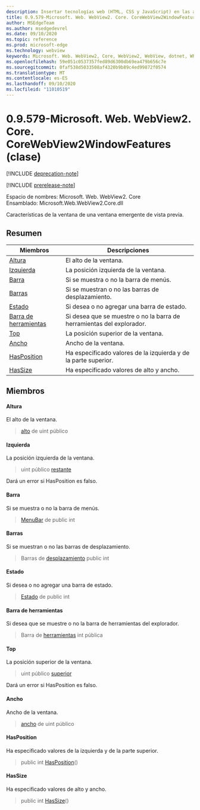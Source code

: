 ```yaml
---
description: Insertar tecnologías web (HTML, CSS y JavaScript) en las aplicaciones nativas con el control Microsoft Edge WebView2
title: 0.9.579-Microsoft. Web. WebView2. Core. CoreWebView2WindowFeatures
author: MSEdgeTeam
ms.author: msedgedevrel
ms.date: 09/10/2020
ms.topic: reference
ms.prod: microsoft-edge
ms.technology: webview
keywords: Microsoft. Web. WebView2, Core, WebView2, WebView, dotnet, WPF, WinForms, App, Edge, CoreWebView2, CoreWebView2Controller, control de explorador, Edge HTML, Microsoft. Web. WebView2. Core. CoreWebView2WindowFeatures
ms.openlocfilehash: 59e051c0537357fed89d6300db69ea479b656c7e
ms.sourcegitcommit: 0faf538d5033508af4320b9b89c4ed99872f0574
ms.translationtype: MT
ms.contentlocale: es-ES
ms.lasthandoff: 09/10/2020
ms.locfileid: "11010519"
---
```

# 0.9.579-Microsoft. Web. WebView2. Core. CoreWebView2WindowFeatures (clase) 

[!INCLUDE [deprecation-note](../../includes/deprecation-note.md)]

[!INCLUDE [prerelease-note](../../includes/prerelease-note.md)]

Espacio de nombres: Microsoft. Web. WebView2. Core \
Ensamblado: Microsoft.Web.WebView2.Core.dll

Características de la ventana de una ventana emergente de vista previa.

## Resumen

 Miembros                        | Descripciones
--------------------------------|---------------------------------------------
[Altura](#height) | El alto de la ventana.
[Izquierda](#left) | La posición izquierda de la ventana.
[Barra](#menubar) | Si se muestra o no la barra de menús.
[Barras](#scrollbars) | Si se muestran o no las barras de desplazamiento.
[Estado](#status) | Si desea o no agregar una barra de estado.
[Barra de herramientas](#toolbar) | Si desea que se muestre o no la barra de herramientas del explorador.
[Top](#top) | La posición superior de la ventana.
[Ancho](#width) | Ancho de la ventana.
[HasPosition](#hasposition) | Ha especificado valores de la izquierda y de la parte superior.
[HasSize](#hassize) | Ha especificado valores de alto y ancho.

## Miembros

#### Altura 

El alto de la ventana.

> [alto](#height) de uint público

#### Izquierda 

La posición izquierda de la ventana.

> uint público [restante](#left)

Dará un error si HasPosition es falso.

#### Barra 

Si se muestra o no la barra de menús.

> [MenuBar](#menubar) de public int

#### Barras 

Si se muestran o no las barras de desplazamiento.

> Barras de [desplazamiento](#scrollbars) public int

#### Estado 

Si desea o no agregar una barra de estado.

> [Estado](#status) de public int

#### Barra de herramientas 

Si desea que se muestre o no la barra de herramientas del explorador.

> Barra de [herramientas](#toolbar) int pública

#### Top 

La posición superior de la ventana.

> uint público [superior](#top)

Dará un error si HasPosition es falso.

#### Ancho 

Ancho de la ventana.

> [ancho](#width) de uint público

#### HasPosition 

Ha especificado valores de la izquierda y de la parte superior.

> public int [HasPosition](#hasposition)()

#### HasSize 

Ha especificado valores de alto y ancho.

> public int [HasSize](#hassize)()

